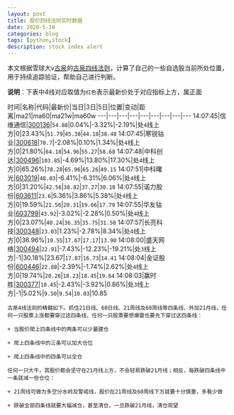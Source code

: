 ```yaml
---
layout: post
title: 股价四线法则实时数据
date: 2020-5-10
categories: blog
tags: [python,stock]
description: stock index alert
---
```



本文根据雪球大v[古泉](https://xueqiu.com/u/7148646888)的[古泉四线法则](https://xueqiu.com/7148646888/130498192)，计算了自己的一些自选股当前所处位置，用于持续追踪验证，帮助自己进行判断。

**说明**：下表中4线对应取值为`红色`表示最新价处于对应指标上方，属正面

时间|名称|代码|最新价|当日|3日|5日|位置|变动|距离|ma21|ma60|ma21w|ma60w
---|---|---|---|---|---|---|---|---
14:07:45|信维通信|[300136](https://xueqiu.com/S/SZ300136)|`54.88`|0.04%|-3.32%|-2.19%|处`4`线上方|0|23.43%|`51.79`|`45.38`|`44.18`|`38.48`
14:07:45|寒锐钴业|[300618](https://xueqiu.com/S/SZ300618)|`70.7`|-2.08%|0.10%|1.34%|处`4`线上方|0|21.80%|`64.18`|`54.96`|`55.27`|`58.68`
14:07:48|中科创达|[300496](https://xueqiu.com/S/SZ300496)|`103.85`|-4.69%|13.80%|17.30%|处`4`线上方|0|65.26%|`78.28`|`65.96`|`65.26`|`49.15`
14:07:51|中科曙光|[603019](https://xueqiu.com/S/SH603019)|`48.03`|-6.41%|-6.31%|6.06%|处`4`线上方|0|31.20%|`42.56`|`38.82`|`37.27`|`30.10`
14:07:55|诺力股份|[603611](https://xueqiu.com/S/SH603611)|`23.6`|5.36%|3.86%|5.38%|处`4`线上方|0|19.59%|`21.56`|`20.31`|`19.66`|`17.79`
14:07:55|华友钴业|[603799](https://xueqiu.com/S/SH603799)|`43.92`|-3.02%|-2.28%|0.50%|处`4`线上方|0|23.07%|`40.24`|`36.35`|`35.75`|`31.50`
14:07:57|长亮科技|[300348](https://xueqiu.com/S/SZ300348)|`23.03`|1.23%|-2.78%|8.34%|处`4`线上方|0|36.96%|`19.55`|`17.67`|`17.17`|`13.90`
14:08:00|盛天网络|[300494](https://xueqiu.com/S/SZ300494)|`22.91`|-7.43%|-12.23%|-19.21%|处`3`线上方|-1|30.18%|23.67|`17.87`|`16.73`|`14.41`
14:08:04|金证股份|[600446](https://xueqiu.com/S/SH600446)|`22.88`|-2.39%|-1.74%|2.62%|处`4`线上方|0|19.74%|`20.26`|`18.23`|`18.45`|`19.64`
14:08:03|赢时胜|[300377](https://xueqiu.com/S/SZ300377)|`10.45`|-2.43%|-3.92%|0.86%|处`3`线上方|-1|5.02%|`9.50`|`9.54`|`10.03`|10.85

```
古泉4线法则的精髓如下。抓住21日线、60日线、21周线及60周线等四条线，外加21月线，任何一只股票上涨都要穿过这四条线，任何一只股票要想爆雷也要先下穿过这四条线：

+ 当股价爬上四条线中的两条可以少量建仓

+ 爬上四条线中的三条可以加大仓位

+ 爬上四条线中的四条可以全仓

任何一只大牛，其股价都会坚守在21月线上方，不会轻易跌破21月线；相反，每跌破四条线中一条就减一些仓位：

+ 21周线可做为多空分水岭及警戒线，股价在21周线及60周线下方就要十分慎重，多看少做

+ 跌破全部四条线就要大幅减仓，甚至清仓，一旦跌破21月线，清仓观望
```